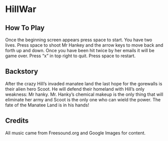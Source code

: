 # HillWar

## How To Play
Once the beginning screen appears press space to start. You have two lives. Press space to
shoot Mr Hankey and the arrow keys to move back and forth up and down. Once you have been hit twice by
her emails it will be game over. Press “x” in top right to quit. Press space to restart. 

## Backstory

After the crazy Hill’s invaded manatee land the last hope for the gorewalls is their alien
hero Scoot. He will defend their homeland with Hill’s only weakness: Mr hanky. Mr. Hanky’s
chemical makeup is the only thing that will eliminate her army and Scoot is the only one who
can wield the power. The fate of the Manatee Land is in his hands!




## Credits
All music came from Freesound.org and Google Images for content. 
